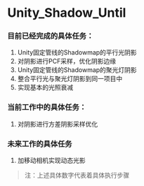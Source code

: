 # Unity_Shadow_Until
### 目前已经完成的具体任务：
1. Unity固定管线的Shadowmap的平行光阴影
2. 对阴影进行PCF采样，优化阴影边缘
3. Unity固定管线的Shadowmap的聚光灯阴影
4. 整合平行光与聚光灯阴影到同一项目中
5. 实现基本的光照衰减
### 当前工作中的具体任务：
1. 对阴影进行方差阴影采样优化
### 未来工作的具体任务
1. 加移动相机实现动态光影
> 注：上述具体数字代表着具体执行步骤
